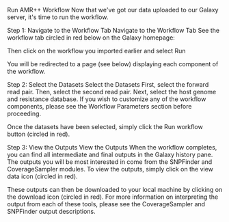 Run AMR++ Workflow
Now that we've got our data uploaded to our Galaxy server, it's time to run the workflow.

Step 1: Navigate to the Workflow Tab
Navigate to the Workflow Tab
See the workflow tab circled in red below on the Galaxy homepage:


Then click on the workflow you imported earlier and select Run



You will be redirected to a page (see below) displaying each component of the workflow.

Step 2: Select the Datasets
Select the Datasets
First, select the forward read pair. Then, select the second read pair. Next, select the host genome and resistance database. If you wish to customize any of the workflow components, please see the Workflow Parameters section before proceeding.

Once the datasets have been selected, simply click the Run workflow button (circled in red).



Step 3: View the Outputs
View the Outputs
When the workflow completes, you can find all intermediate and final outputs in the Galaxy history pane. The outputs you will be most interested in come from the SNPFinder and CoverageSampler modules. To view the outputs, simply click on the view data icon (circled in red).



These outputs can then be downloaded to your local machine by clicking on the download icon (circled in red). For more information on interpreting the output from each of these tools, please see the CoverageSampler and SNPFinder output descriptions.


